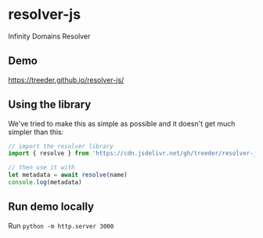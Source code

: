 # resolver-js

Infinity Domains Resolver

## Demo

https://treeder.github.io/resolver-js/

## Using the library

We've tried to make this as simple as possible and it doesn't get much simpler than this:

```js
// import the resolver library
import { resolve } from 'https://cdn.jsdelivr.net/gh/treeder/resolver-js@main/resolver.js'

// then use it with
let metadata = await resolve(name)
console.log(metadata)
```

## Run demo locally

Run `python -m http.server 3000`
